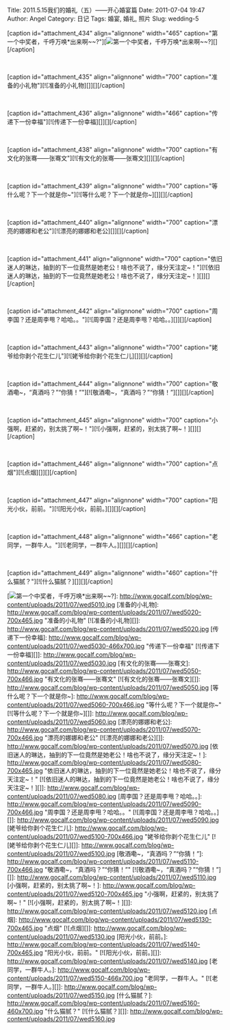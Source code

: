Title: 2011.5.15我们的婚礼（五）——开心婚宴篇
Date: 2011-07-04 19:47
Author: Angel
Category: 日记
Tags: 婚宴, 婚礼, 照片
Slug: wedding-5

[caption id="attachment\_434" align="alignnone" width="465"
caption="第一个中奖者，千呼万唤\*出来啊\~\~?"][![第一个中奖者，千呼万唤\*出来啊\~\~?][]][][/caption]

<!--more-->  

[caption id="attachment\_435" align="alignnone" width="700"
caption="准备的小礼物"][![准备的小礼物][]][][/caption]

 

[caption id="attachment\_436" align="alignnone" width="466"
caption="传递下一份幸福"][![传递下一份幸福][]][][/caption]

 

[caption id="attachment\_438" align="alignnone" width="700"
caption="有文化的张骞——张骞文"][![有文化的张骞——张骞文][]][][/caption]

 

[caption id="attachment\_439" align="alignnone" width="700"
caption="等什么呢？下一个就是你\~"][![等什么呢？下一个就是你\~][]][][/caption]

 

[caption id="attachment\_440" align="alignnone" width="700"
caption="漂亮的娜娜和老公"][![漂亮的娜娜和老公][]][][/caption]

 

[caption id="attachment\_441" align="alignnone" width="700"
caption="依旧迷人的琳达，抽到的下一位竟然是她老公！啥也不说了，缘分天注定\~！"][![依旧迷人的琳达，抽到的下一位竟然是她老公！啥也不说了，缘分天注定\~！][]][][/caption]

 

[caption id="attachment\_442" align="alignnone" width="700"
caption="周李国？还是周李甩？哈哈。。"][![周李国？还是周李甩？哈哈。。][]][][/caption]

 

[caption id="attachment\_443" align="alignnone" width="700"
caption="姥爷给你剥个花生仁儿"][![姥爷给你剥个花生仁儿][]][][/caption]

 

[caption id="attachment\_444" align="alignnone" width="700"
caption="敬酒嘞\~，“真酒吗？”“你猜！”"][![敬酒嘞\~，“真酒吗？”“你猜！”][]][][/caption]

 

[caption id="attachment\_445" align="alignnone" width="700"
caption="小强啊，赶紧的，别太挑了啊\~！"][![小强啊，赶紧的，别太挑了啊\~！][]][][/caption]

 

[caption id="attachment\_446" align="alignnone" width="700"
caption="点烟"][![点烟][]][][/caption]

 

[caption id="attachment\_447" align="alignnone" width="700"
caption="阳光小伙，前前。"][![阳光小伙，前前。][]][][/caption]

 

[caption id="attachment\_448" align="alignnone" width="466"
caption="老同学，一群牛人。"][![老同学，一群牛人。][]][][/caption]

 

[caption id="attachment\_449" align="alignnone" width="460"
caption="什么猫腻？"][![什么猫腻？][]][][/caption]

  [第一个中奖者，千呼万唤\*出来啊\~\~?]: http://www.gocalf.com/blog/wp-content/uploads/2011/07/wed5010-465x700.jpg
    "第一个中奖者，千呼万唤*出来啊~~?"
  [![第一个中奖者，千呼万唤\*出来啊\~\~?][]]: http://www.gocalf.com/blog/wp-content/uploads/2011/07/wed5010.jpg
  [准备的小礼物]: http://www.gocalf.com/blog/wp-content/uploads/2011/07/wed5020-700x465.jpg
    "准备的小礼物"
  [![准备的小礼物][]]: http://www.gocalf.com/blog/wp-content/uploads/2011/07/wed5020.jpg
  [传递下一份幸福]: http://www.gocalf.com/blog/wp-content/uploads/2011/07/wed5030-466x700.jpg
    "传递下一份幸福"
  [![传递下一份幸福][]]: http://www.gocalf.com/blog/wp-content/uploads/2011/07/wed5030.jpg
  [有文化的张骞——张骞文]: http://www.gocalf.com/blog/wp-content/uploads/2011/07/wed5050-700x466.jpg
    "有文化的张骞——张骞文"
  [![有文化的张骞——张骞文][]]: http://www.gocalf.com/blog/wp-content/uploads/2011/07/wed5050.jpg
  [等什么呢？下一个就是你\~]: http://www.gocalf.com/blog/wp-content/uploads/2011/07/wed5060-700x466.jpg
    "等什么呢？下一个就是你~"
  [![等什么呢？下一个就是你\~][]]: http://www.gocalf.com/blog/wp-content/uploads/2011/07/wed5060.jpg
  [漂亮的娜娜和老公]: http://www.gocalf.com/blog/wp-content/uploads/2011/07/wed5070-700x466.jpg
    "漂亮的娜娜和老公"
  [![漂亮的娜娜和老公][]]: http://www.gocalf.com/blog/wp-content/uploads/2011/07/wed5070.jpg
  [依旧迷人的琳达，抽到的下一位竟然是她老公！啥也不说了，缘分天注定\~！]:
    http://www.gocalf.com/blog/wp-content/uploads/2011/07/wed5080-700x465.jpg
    "依旧迷人的琳达，抽到的下一位竟然是她老公！啥也不说了，缘分天注定~！"
  [![依旧迷人的琳达，抽到的下一位竟然是她老公！啥也不说了，缘分天注定\~！][]]:
    http://www.gocalf.com/blog/wp-content/uploads/2011/07/wed5080.jpg
  [周李国？还是周李甩？哈哈。。]: http://www.gocalf.com/blog/wp-content/uploads/2011/07/wed5090-700x466.jpg
    "周李国？还是周李甩？哈哈。。"
  [![周李国？还是周李甩？哈哈。。][]]: http://www.gocalf.com/blog/wp-content/uploads/2011/07/wed5090.jpg
  [姥爷给你剥个花生仁儿]: http://www.gocalf.com/blog/wp-content/uploads/2011/07/wed5100-700x466.jpg
    "姥爷给你剥个花生仁儿"
  [![姥爷给你剥个花生仁儿][]]: http://www.gocalf.com/blog/wp-content/uploads/2011/07/wed5100.jpg
  [敬酒嘞\~，“真酒吗？”“你猜！”]: http://www.gocalf.com/blog/wp-content/uploads/2011/07/wed5110-700x466.jpg
    "敬酒嘞~，“真酒吗？”“你猜！”"
  [![敬酒嘞\~，“真酒吗？”“你猜！”][]]: http://www.gocalf.com/blog/wp-content/uploads/2011/07/wed5110.jpg
  [小强啊，赶紧的，别太挑了啊\~！]: http://www.gocalf.com/blog/wp-content/uploads/2011/07/wed5120-700x465.jpg
    "小强啊，赶紧的，别太挑了啊~！"
  [![小强啊，赶紧的，别太挑了啊\~！][]]: http://www.gocalf.com/blog/wp-content/uploads/2011/07/wed5120.jpg
  [点烟]: http://www.gocalf.com/blog/wp-content/uploads/2011/07/wed5130-700x465.jpg
    "点烟"
  [![点烟][]]: http://www.gocalf.com/blog/wp-content/uploads/2011/07/wed5130.jpg
  [阳光小伙，前前。]: http://www.gocalf.com/blog/wp-content/uploads/2011/07/wed5140-700x465.jpg
    "阳光小伙，前前。"
  [![阳光小伙，前前。][]]: http://www.gocalf.com/blog/wp-content/uploads/2011/07/wed5140.jpg
  [老同学，一群牛人。]: http://www.gocalf.com/blog/wp-content/uploads/2011/07/wed5150-466x700.jpg
    "老同学，一群牛人。"
  [![老同学，一群牛人。][]]: http://www.gocalf.com/blog/wp-content/uploads/2011/07/wed5150.jpg
  [什么猫腻？]: http://www.gocalf.com/blog/wp-content/uploads/2011/07/wed5160-460x700.jpg
    "什么猫腻？"
  [![什么猫腻？][]]: http://www.gocalf.com/blog/wp-content/uploads/2011/07/wed5160.jpg
